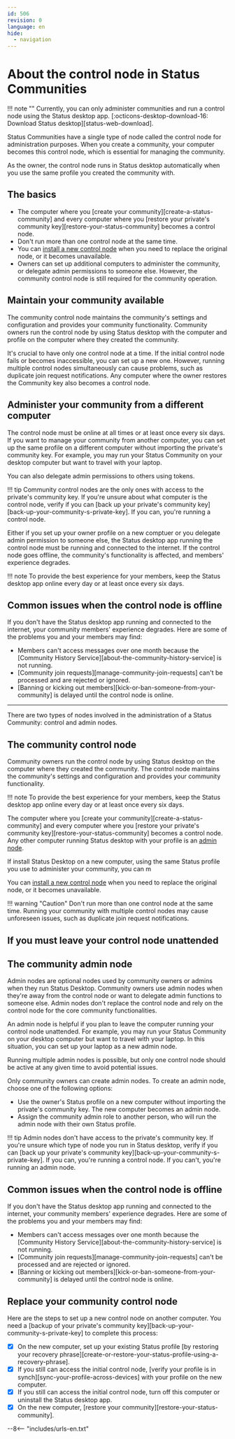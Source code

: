 ```yaml
---
id: 506
revision: 0
language: en
hide:
  - navigation
---
```


# About the control node in Status Communities

!!! note ""
    Currently, you can only administer communities and run a control node using the Status desktop app. [:octicons-desktop-download-16: Download Status desktop][status-web-download].

Status Communities have a single type of node called the control node for administration purposes. When you create a community, your computer becomes this control node, which is essential for managing the community.

As the owner, the control node runs in Status desktop automatically when you use the same profile you created the community with.

## The basics

- The computer where you [create your community][create-a-status-community] and every computer where you [restore your private's community key][restore-your-status-community] becomes a control node.
- Don't run more than one control node at the same time.
- You can [install a new control node](#replace-your-community-control-node) when you need to replace the original node, or it becomes unavailable.
- Owners can set up additional computers to administer the community, or delegate admin permissions to someone else. However, the community control node is still required for the community operation.

## Maintain your community available

The community control node maintains the community's settings and configuration and provides your community functionality. Community owners run the control node by using Status desktop with the computer and profile on the computer where they created the community.

It's crucial to have only one control node at a time. If the initial control node fails or becomes inaccessible, you can set up a new one. However, running multiple control nodes simultaneously can cause problems, such as duplicate join request notifications. Any computer where the owner restores the Community key also becomes a control node.

## Administer your community from a different computer

The control node must be online at all times or at least once every six days. If you want to manage your community from another computer, you can set up the same profile on a different computer without importing the private's community key. For example, you may run your Status Community on your desktop computer but want to travel with your laptop.

You can also delegate admin permissions to others using tokens.

!!! tip
    Community control nodes are the only ones with access to the private's community key. If you're unsure about what computer is the control node, verify if you can [back up your private's community key][back-up-your-community-s-private-key]. If you can, you're running a control node.

Either if you set up your owner profile on a new comptuer or you delegate admin permission to someone else, the Status desktop app running the control node must be running and connected to the internet. If the control node goes offline, the community's functionality is affected, and members' experience degrades.

!!! note
    To provide the best experience for your members, keep the Status desktop app online every day or at least once every six days.

## Common issues when the control node is offline

If you don't have the Status desktop app running and connected to the internet, your community members' experience degrades. Here are some of the problems you and your members may find:

- Members can't access messages over one month because the [Community History Service][about-the-community-history-service] is not running.
- [Community join requests][manage-community-join-requests] can't be processed and are rejected or ignored.
- [Banning or kicking out members][kick-or-ban-someone-from-your-community] is delayed until the control node is online.


---

There are two types of nodes involved in the administration of a Status Community: control and admin nodes.



## The community control node

Community owners run the control node by using Status desktop on the computer where they created the community. The control node maintains the community's settings and configuration and provides your community functionality.

!!! note
    To provide the best experience for your members, keep the Status desktop app online every day or at least once every six days.

The computer where you [create your community][create-a-status-community] and every computer where you [restore your private's community key][restore-your-status-community] becomes a control node. Any other computer running Status desktop with your profile is an [admin node](#the-community-admin-node).

If install Status Desktop on a new computer, using the same Status profile you use to administer your community, you can m

You can [install a new control node](#replace-your-community-control-node) when you need to replace the original node, or it becomes unavailable.

!!! warning "Caution"
    Don't run more than one control node at the same time. Running your community with multiple control nodes may cause unforeseen issues, such as duplicate join request notifications.

## If you must leave your control node unattended



## The community admin node

Admin nodes are optional nodes used by community owners or admins when they run Status Desktop. Community owners use admin nodes when they're away from the control node or want to delegate admin functions to someone else. Admin nodes don't replace the control node and rely on the control node for the core community functionalities.

An admin node is helpful if you plan to leave the computer running your control node unattended. For example, you may run your Status Community on your desktop computer but want to travel with your laptop. In this situation, you can set up your laptop as a new admin node.

Running multiple admin nodes is possible, but only one control node should be active at any given time to avoid potential issues.

Only community owners can create admin nodes. To create an admin node, choose one of the following options:

- Use the owner's Status profile on a new computer without importing the private's community key. The new computer becomes an admin node.
- Assign the community admin role to another person, who will run the admin node with their own Status profile.

!!! tip
    Admin nodes don't have access to the private's community key. If you're unsure which type of node you run in Status desktop, verify if you can [back up your private's community key][back-up-your-community-s-private-key]. If you can, you're running a control node. If you can't, you're running an admin node.

<!-- ## Admin and control nodes comparison

This table summarizes the key differences between admin and control nodes.

| | Control node | Admin node |
|:---|:---|:---|
| Community requirement | :material-check: Yes | :octicons-circle-16: Optional |
| Stores the private's community key | :material-check: Yes | :octicons-x-24: No |
| Multiple nodes allowed | :octicons-x-24: No, only one | :material-check: Yes |
| Must be always online | :material-check: Yes | :octicons-x-24: No |
| Assigned to | Communit owners | Community owners or admins | -->

## Common issues when the control node is offline

If you don't have the Status desktop app running and connected to the internet, your community members' experience degrades. Here are some of the problems you and your members may find:

- Members can't access messages over one month because the [Community History Service][about-the-community-history-service] is not running.
- [Community join requests][manage-community-join-requests] can't be processed and are rejected or ignored.
- [Banning or kicking out members][kick-or-ban-someone-from-your-community] is delayed until the control node is online.

<!-- ## Set up another computer as an admin node

Here are the steps to set up an admin node on a new computer:

- [x] On the new computer, set up your Status profile [by restoring your recovery phrase][create-or-restore-your-status-profile-using-a-recovery-phrase].
- [x] On the computer working as a control node, [verify your profile is in synch][sync-your-profile-across-devices] with your profile in the new computer. The new computer becomes and admin node.
- [x] Keep the Status Desktop app running and connected to the internet on computer working as a control node.

!!! tip
    If you don't want to set up a new admin node, you can [delegate admin functions to someone else][delegate-admin-functions-to-community-members]. -->

## Replace your community control node

Here are the steps to set up a new control node on another computer. You need a [backup of your private's community key][back-up-your-community-s-private-key] to complete this process:

- [x] On the new computer, set up your existing Status profile [by restoring your recovery phrase][create-or-restore-your-status-profile-using-a-recovery-phrase].
- [x] If you still can access the initial control node, [verify your profile is in synch][sync-your-profile-across-devices] with your profile on the new computer.
- [x] If you still can access the initial control node, turn off this computer or uninstall the Status desktop app.
- [x] On the new computer, [restore your community][restore-your-status-community].

--8<-- "includes/urls-en.txt"
